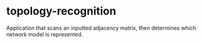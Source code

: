 # topology-recognition
Application that scans an inputted adjacency matrix, then determines which network model is represented.
